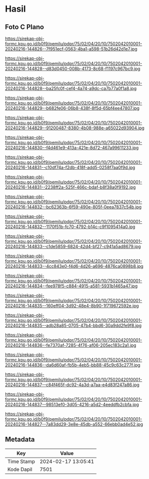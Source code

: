 # Hasil

## Foto C Plano

https://sirekap-obj-formc.kpu.go.id/b0f9/pemilu/pdpr/75/02/04/20/10/7502042010001-20240216-144826--7f951ecf-0563-4ba1-a598-51b26d42d1e7.jpg

https://sirekap-obj-formc.kpu.go.id/b0f9/pemilu/pdpr/75/02/04/20/10/7502042010001-20240216-144828--d83d0450-008b-4173-8c68-f1197c967bc9.jpg

https://sirekap-obj-formc.kpu.go.id/b0f9/pemilu/pdpr/75/02/04/20/10/7502042010001-20240216-144828--ba25fc0f-cef4-4a74-a9dc-ca7b77a0f1a8.jpg

https://sirekap-obj-formc.kpu.go.id/b0f9/pemilu/pdpr/75/02/04/20/10/7502042010001-20240216-144829--b682fe06-06b8-438f-8f5d-65bf4ee47807.jpg

https://sirekap-obj-formc.kpu.go.id/b0f9/pemilu/pdpr/75/02/04/20/10/7502042010001-20240216-144829--91200487-8380-4b08-988e-a65022d93904.jpg

https://sirekap-obj-formc.kpu.go.id/b0f9/pemilu/pdpr/75/02/04/20/10/7502042010001-20240216-144830--f4d461e9-413a-421e-8d72-467a99611233.jpg

https://sirekap-obj-formc.kpu.go.id/b0f9/pemilu/pdpr/75/02/04/20/10/7502042010001-20240216-144831--c10df74a-f2db-418f-add5-0258f7aa0f9d.jpg

https://sirekap-obj-formc.kpu.go.id/b0f9/pemilu/pdpr/75/02/04/20/10/7502042010001-20240216-144831--2238ff2a-525f-466c-bdaf-b8f38a0f9192.jpg

https://sirekap-obj-formc.kpu.go.id/b0f9/pemilu/pdpr/75/02/04/20/10/7502042010001-20240216-144832--bc62363b-6f59-490e-805f-0eea7837c54b.jpg

https://sirekap-obj-formc.kpu.go.id/b0f9/pemilu/pdpr/75/02/04/20/10/7502042010001-20240216-144832--1170f51b-fc70-4792-b14c-c9f1095414a0.jpg

https://sirekap-obj-formc.kpu.go.id/b0f9/pemilu/pdpr/75/02/04/20/10/7502042010001-20240216-144833--c1de5859-6824-42d4-bf27-c941a5ad8679.jpg

https://sirekap-obj-formc.kpu.go.id/b0f9/pemilu/pdpr/75/02/04/20/10/7502042010001-20240216-144833--4cc843e0-f4d6-4d26-a696-4876ca0898b8.jpg

https://sirekap-obj-formc.kpu.go.id/b0f9/pemilu/pdpr/75/02/04/20/10/7502042010001-20240216-144834--fee978f5-c884-4915-a581-5931b1465a47.jpg

https://sirekap-obj-formc.kpu.go.id/b0f9/pemilu/pdpr/75/02/04/20/10/7502042010001-20240216-144835--160eff04-3d92-48e4-8b90-1f719672592e.jpg

https://sirekap-obj-formc.kpu.go.id/b0f9/pemilu/pdpr/75/02/04/20/10/7502042010001-20240216-144835--adb28a85-0705-47b4-bbd6-30a9dd2fe9f8.jpg

https://sirekap-obj-formc.kpu.go.id/b0f9/pemilu/pdpr/75/02/04/20/10/7502042010001-20240216-144836--fe7370af-7285-4f76-af06-205ec183c2a1.jpg

https://sirekap-obj-formc.kpu.go.id/b0f9/pemilu/pdpr/75/02/04/20/10/7502042010001-20240216-144836--da6d60af-fb5b-4eb5-bb88-45c9c63c277f.jpg

https://sirekap-obj-formc.kpu.go.id/b0f9/pemilu/pdpr/75/02/04/20/10/7502042010001-20240216-144837--c84f465f-dc92-4a3d-a7aa-e4d83f247a86.jpg

https://sirekap-obj-formc.kpu.go.id/b0f9/pemilu/pdpr/75/02/04/20/10/7502042010001-20240216-144837--98513ef0-3d05-4216-a5d2-4eeddfb2cbfa.jpg

https://sirekap-obj-formc.kpu.go.id/b0f9/pemilu/pdpr/75/02/04/20/10/7502042010001-20240216-144827--7a83dd29-3e8e-45db-a552-66ebb0ad4e52.jpg


## Metadata

| Key        | Value               |
| ---------- | ------------------- |
| Time Stamp | 2024-02-17 13:05:41 |
| Kode Dapil | 7501                |



